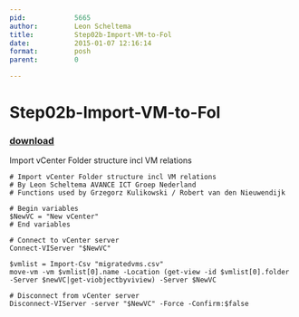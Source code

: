 ```yaml
---
pid:            5665
author:         Leon Scheltema
title:          Step02b-Import-VM-to-Fol
date:           2015-01-07 12:16:14
format:         posh
parent:         0

---
```


# Step02b-Import-VM-to-Fol

### [download](Scripts\5665.ps1)

Import vCenter Folder structure incl VM relations

```posh
# Import vCenter Folder structure incl VM relations
# By Leon Scheltema AVANCE ICT Groep Nederland
# Functions used by Grzegorz Kulikowski / Robert van den Nieuwendijk

# Begin variables
$NewVC = "New vCenter"
# End variables

# Connect to vCenter server
Connect-VIServer "$NewVC"

$vmlist = Import-Csv "migratedvms.csv"
move-vm -vm $vmlist[0].name -Location (get-view -id $vmlist[0].folder -Server $newVC|get-viobjectbyviview) -Server $NewVC

# Disconnect from vCenter server
Disconnect-VIServer -server "$NewVC" -Force -Confirm:$false
```
